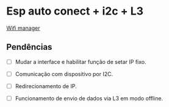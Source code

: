 # Esp auto conect + i2c + L3

[Wifi manager](https://github.com/tzapu/WiFiManager "developer")


## Pendências

- [ ] Mudar a interface e habilitar função de setar IP fixo.

- [ ] Comunicação com dispositivo por I2C.

- [ ] Redirecionamento de IP.

- [ ] Funcionamento de envio de dados via L3 em modo offline.


